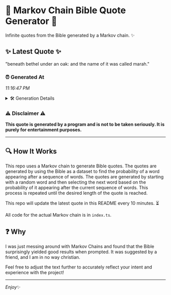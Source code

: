 # 📖 Markov Chain Bible Quote Generator 📖

Infinite quotes from the Bible generated by a Markov chain. ✨

## ✨ Latest Quote ✨
"beneath bethel under an oak: and the name of it was called marah."

### ⏰ Generated At
*11:16:47 PM*

<details>
    <summary>🛠️ Generation Details</summary>
    <p>
        <strong>🌱 Seed:</strong> beneath<br>
        <strong>🔄 Iterations:</strong> 12<br>
        <strong>📜 Context History:</strong><br>[ beneath ]: bethel<br>[ beneath, bethel ]: under<br>[ beneath, bethel, under ]: an<br>[ beneath, bethel, under, an ]: oak:<br>[ beneath, bethel, under, an, oak: ]: and<br>[ beneath, bethel, under, an, oak:, and ]: the<br>[ bethel, under, an, oak:, and, the ]: name<br>[ under, an, oak:, and, the, name ]: of<br>[ an, oak:, and, the, name, of ]: it<br>[ oak:, and, the, name, of, it ]: was<br>[ and, the, name, of, it, was ]: called<br>[ the, name, of, it, was, called ]: marah.<br>
    </p>
</details>

### ⚠️ Disclaimer ⚠️
**This quote is generated by a program and is not to be taken seriously. It is purely for entertainment purposes.**

---

## 🔍 How It Works

This repo uses a Markov chain to generate Bible quotes. The quotes are generated by using the Bible as a dataset to find the probability of a word appearing after a sequence of words. The quotes are generated by starting with a random word and then selecting the next word based on the probability of it appearing after the current sequence of words. This process is repeated until the desired length of the quote is reached.

This repo will update the latest quote in this README every 10 minutes. ⏳

All code for the actual Markov chain is in `index.ts`.

## ❓ Why

I was just messing around with Markov Chains and found that the Bible surprisingly yielded good results when prompted. 
It was suggested by a friend, and I am in no way christian.

Feel free to adjust the text further to accurately reflect your intent and experience with the project!

---

*Enjoy*✨
